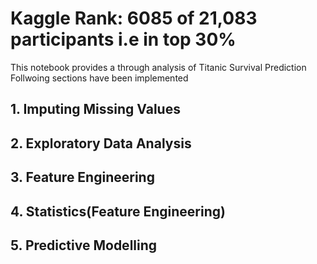 # Kaggle Rank: 6085 of 21,083 participants i.e in top 30% 
This notebook provides a through analysis of Titanic Survival Prediction
Follwoing sections have been implemented
## 1. Imputing Missing Values
## 2. Exploratory Data Analysis
## 3. Feature Engineering
## 4. Statistics(Feature Engineering)
## 5. Predictive Modelling

